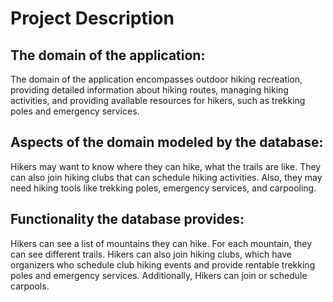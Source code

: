 # Project Description

## The domain of the application:
The domain of the application encompasses outdoor hiking recreation, providing detailed information about hiking routes, managing hiking activities, and providing available resources for hikers, such as trekking poles and emergency services.

## Aspects of the domain modeled by the database:
Hikers may want to know where they can hike, what the trails are like. They can also join hiking clubs that can schedule hiking activities. Also, they may need hiking tools like trekking poles, emergency services, and carpooling.

## Functionality the database provides:
Hikers can see a list of mountains they can hike. For each mountain, they can see different trails. Hikers can also join hiking clubs, which have organizers who schedule club hiking events and provide rentable trekking poles and emergency services. Additionally, Hikers can join or schedule carpools.
